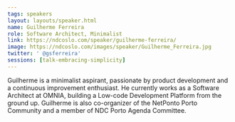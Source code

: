 ```yaml
---
tags: speakers
layout: layouts/speaker.html
name: Guilherme Ferreira
role: Software Architect, Minimalist 
link: https://ndcoslo.com/speaker/guilherme-ferreira/
image: https://ndcoslo.com/images/speaker/Guilherme_Ferreira.jpg
twitter: ' @gsferreira'
sessions: [talk-embracing-simplicity]
---
```

Guilherme is a minimalist aspirant, passionate by product development and a continuous improvement enthusiast. He currently works as a Software Architect at OMNIA, building a Low-code Development Platform from the ground up.
Guilherme is also co-organizer of the NetPonto Porto Community and a member of NDC Porto Agenda Committee.